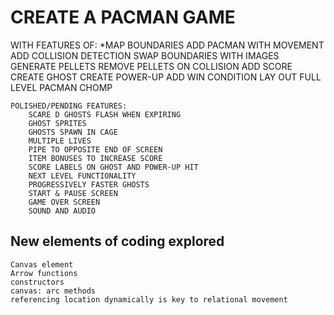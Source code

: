 # CREATE A PACMAN GAME

WITH FEATURES OF:
    *MAP BOUNDARIES
    ADD PACMAN WITH MOVEMENT
    ADD COLLISION DETECTION
    SWAP BOUNDARIES WITH IMAGES
    GENERATE PELLETS
    REMOVE PELLETS ON COLLISION
    ADD SCORE
    CREATE GHOST
    CREATE POWER-UP
    ADD WIN CONDITION
    LAY OUT FULL LEVEL
    PACMAN CHOMP

    POLISHED/PENDING FEATURES:
        SCARE D GHOSTS FLASH WHEN EXPIRING
        GHOST SPRITES
        GHOSTS SPAWN IN CAGE
        MULTIPLE LIVES
        PIPE TO OPPOSITE END OF SCREEN
        ITEM BONUSES TO INCREASE SCORE
        SCORE LABELS ON GHOST AND POWER-UP HIT
        NEXT LEVEL FUNCTIONALITY
        PROGRESSIVELY FASTER GHOSTS
        START & PAUSE SCREEN
        GAME OVER SCREEN
        SOUND AND AUDIO

## New elements of coding explored

    Canvas element
    Arrow functions
    constructors
    canvas: arc methods
    referencing location dynamically is key to relational movement
